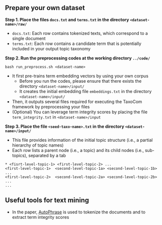
## Prepare your own dataset

**Step 1. Place the files `docs.txt` and `terms.txt` in the directory `<dataset-name>/raw/`**

- `docs.txt`: Each row contains tokenized texts, which correspond to a single document
- `terms.txt`: Each row contains a candidate term that is potentially included in your output topic taxonomy

**Step 2. Run the preprocessing codes at the working directory `../code/`** 

```
bash run_preprocess.sh <dataset-name>
```

- It first pre-trains term embedding vectors by using your own corpus
  - Before you run the codes, please ensure that there exists the directory `<dataset-name>/input/`
  - It creates the initial embedding file `embeddings.txt` in the directory `<dataset-name>/input/`
- Then, it outputs several files required for executing the TaxoCom framework by preprocessing your files
- (Optional) You can leverage term integrity scores by placing the file `term_integrity.txt` in `<dataset-name>/input`

**Step 3. Place the file `<seed-taxo-name>.txt` in the directory `<dataset-name>/input/`**

- This file provides information of the initial topic structure (i.e., a partial hierarchy of topic names)
- Each row lists a parent node (i.e., a topic) and its child nodes (i.e., sub-topics), separated by a tab
```
* <fisrt-level-topic-1> <first-level-topic-2> ...
<first-level-topic-1>  <second-level-topic-1a> <second-level-topic-1b> ...
<first-level-topic-2>  <second-level-topic-2a> <second-level-topic-2b>  ...
...
```

## Useful tools for text mining

- In the paper, [AutoPhrase](https://github.com/shangjingbo1226/AutoPhrase) is used to tokenize the documents and to extract term integrity scores
